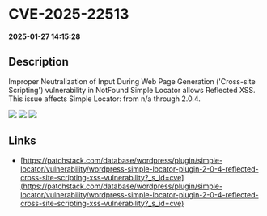# CVE-2025-22513

**2025-01-27 14:15:28**

## Description
Improper Neutralization of Input During Web Page Generation ('Cross-site Scripting') vulnerability in NotFound Simple Locator allows Reflected XSS. This issue affects Simple Locator: from n/a through 2.0.4.

![](https://img.shields.io/static/v1?label=Score&message=7.1&color=red)
![](https://img.shields.io/static/v1?label=Severity&message=HIGH&color=red)
![](https://img.shields.io/static/v1?label=CWE&message=XSS&color=green)

## Links
- [https://patchstack.com/database/wordpress/plugin/simple-locator/vulnerability/wordpress-simple-locator-plugin-2-0-4-reflected-cross-site-scripting-xss-vulnerability?_s_id=cve](https://patchstack.com/database/wordpress/plugin/simple-locator/vulnerability/wordpress-simple-locator-plugin-2-0-4-reflected-cross-site-scripting-xss-vulnerability?_s_id=cve)
